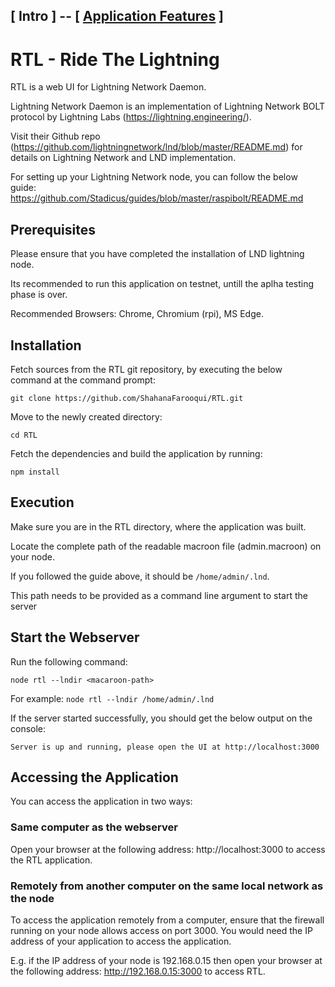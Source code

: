 [ **Intro** ] -- [ [Application Features](Application_features.md) ]
-----
# RTL - Ride The Lightning

RTL is a web UI for Lightning Network Daemon.

Lightning Network Daemon is an implementation of Lightning Network BOLT protocol by Lightning Labs (https://lightning.engineering/).

Visit their Github repo (https://github.com/lightningnetwork/lnd/blob/master/README.md) for details on Lightning Network and LND implementation.

For setting up your Lightning Network node, you can follow the below guide:
https://github.com/Stadicus/guides/blob/master/raspibolt/README.md

## Prerequisites
Please ensure that you have completed the installation of LND lightning node.

Its recommended to run this application on testnet, untill the aplha testing phase is over.

Recommended Browsers: Chrome, Chromium (rpi), MS Edge.

## Installation

Fetch sources from the RTL git repository, by executing the below command at the command prompt:

`git clone https://github.com/ShahanaFarooqui/RTL.git`

Move to the newly created directory:

`cd RTL`

Fetch the dependencies and build the application by running:

`npm install`

## Execution
Make sure you are in the RTL directory, where the application was built.

Locate the complete path of the readable macroon file (admin.macroon) on your node.

If you followed the guide above, it should be `/home/admin/.lnd`.

This path needs to be provided as a command line argument to start the server

## Start the Webserver
Run the following command:

`node rtl --lndir <macaroon-path>` 

For example:
`node rtl --lndir /home/admin/.lnd`

If the server started successfully, you should get the below output on the console:

`Server is up and running, please open the UI at http://localhost:3000`

## Accessing the Application

You can access the application in two ways:
### Same computer as the webserver
Open your browser at the following address: http://localhost:3000 to access the RTL application.

### Remotely from another computer on the same local network as the node
To access the application remotely from a computer, ensure that the firewall running on your node allows access on port 3000.
You would need the IP address of your application to access the application.

E.g. if the IP address of your node is 192.168.0.15 then open your browser at the following address: http://192.168.0.15:3000 to access RTL.
